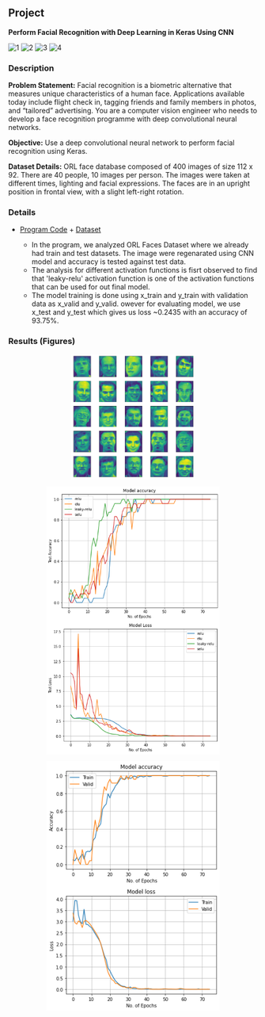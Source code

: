 ## Project 

**Perform Facial Recognition with Deep Learning in Keras Using CNN**

![1](https://img.shields.io/badge/Platform-AWS%20SageMaker-orange) 
![2](https://img.shields.io/badge/Kernel-TensorFlow%202%20GPU%20Optimized-green) 
![3](https://img.shields.io/badge/Instance-4%20vCPU%20%2B%2016%20GiB%20%2B%201%20GPU-blue) 
![4](https://img.shields.io/badge/Dataset-ORL%20Faces-red)

### Description

**Problem Statement:** Facial recognition is a biometric alternative that measures unique characteristics of a human face. Applications available today include flight check in, tagging friends and family members in photos, and “tailored” advertising. You are a computer vision engineer who needs to develop a face recognition programme with deep convolutional neural networks.

**Objective:** Use a deep convolutional neural network to perform facial recognition using Keras.

**Dataset Details:** ORL face database composed of 400 images of size 112 x 92. There are 40 people, 10 images per person. The images were taken at different times, lighting and facial expressions. The faces are in an upright position in frontal view, with a slight left-right rotation.

### Details

* [Program Code]() + [Dataset]()

  * In the program, we analyzed ORL Faces Dataset where we already had train and test datasets. The image were regenarated using CNN model and accuracy is tested against test data.
  * The analysis for different activation functions is fisrt observed to find that 'leaky-relu' activation function is one of the activation functions that can be used for out final model.
  * The model training is done using x_train and y_train with validation data as x_valid and y_valid. owever for evaluating model, we use x_test and y_test which gives us loss ~0.2435 with an accuracy of 93.75%.
  
### Results (Figures)

<p align="center">
  <img width="250" alt="java 8 and prio java 8  array review example" img align="center" src ="https://github.com/worklifesg/Advanced-Deep-Learning-and-Computer-Vision/blob/main/images/dataset%20images.png">
</p> 

<p align="center">
  <img width="350" alt="java 8 and prio java 8  array review example" img align="center" src ="https://github.com/worklifesg/Advanced-Deep-Learning-and-Computer-Vision/blob/main/images/Activation_results1.png">
  <img width="350" alt="java 8 and prio java 8  array review example" img align="center" src ="https://github.com/worklifesg/Advanced-Deep-Learning-and-Computer-Vision/blob/main/images/Activation_results2.png">
</p> 

<p align="center">
  <img width="350" alt="java 8 and prio java 8  array review example" img align="center" src ="https://github.com/worklifesg/Advanced-Deep-Learning-and-Computer-Vision/blob/main/images/Final_results1.png">
  <img width="350" alt="java 8 and prio java 8  array review example" img align="center" src ="https://github.com/worklifesg/Advanced-Deep-Learning-and-Computer-Vision/blob/main/images/Final_results2.png">
</p> 
